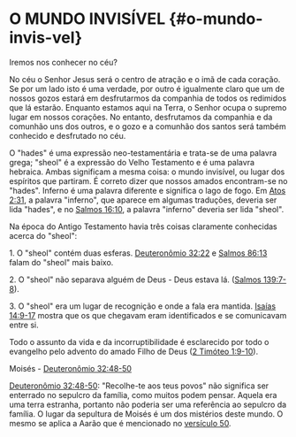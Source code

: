 # O MUNDO INVISÍVEL {#o-mundo-invis-vel}

Iremos nos conhecer no céu?

No céu o Senhor Jesus será o centro de atração e o imã de cada coração. Se por um lado isto é uma verdade, por outro é igualmente claro que um de nossos gozos estará em desfrutarmos da companhia de todos os redimidos que lá estarão. Enquanto estamos aqui na Terra, o Senhor ocupa o supremo lugar em nossos corações. No entanto, desfrutamos da companhia e da comunhão uns dos outros, e o gozo e a comunhão dos santos será também conhecido e desfrutado no céu.

O &quot;hades&quot; é uma expressão neo-testamentária e trata-se de uma palavra grega; &quot;sheol&quot; é a expressão do Velho Testamento e é uma palavra hebraica. Ambas significam a mesma coisa: o mundo invisível, ou lugar dos espíritos que partiram. É correto dizer que nossos amados encontram-se no &quot;hades&quot;. Inferno é uma palavra diferente e significa o lago de fogo. Em [Atos 2:31](http://bibliaonline.com.br/acf/atos/2/31), a palavra &quot;inferno&quot;, que aparece em algumas traduções, deveria ser lida &quot;hades&quot;, e no [Salmos 16:10](http://bibliaonline.com.br/acf/sl/16/10), a palavra &quot;inferno&quot; deveria ser lida &quot;sheol&quot;.

Na época do Antigo Testamento havia três coisas claramente conhecidas acerca do &quot;sheol&quot;:

​1\. O &quot;sheol&quot; contém duas esferas. [Deuteronômio 32:22](http://bibliaonline.com.br/acf/dt/32/22) e [Salmos 86:13](http://bibliaonline.com.br/acf/sl/86/13) falam do &quot;sheol&quot; mais baixo.

​2\. O &quot;sheol&quot; não separava alguém de Deus - Deus estava lá. ([Salmos 139:7-8](http://bibliaonline.com.br/acf/sl/139/7-8)).

​3\. O &quot;sheol&quot; era um lugar de recognição e onde a fala era mantida. [Isaías 14:9-17](http://bibliaonline.com.br/acf/is/14/9-17) mostra que os que chegavam eram identificados e se comunicavam entre si.

Todo o assunto da vida e da incorruptibilidade é esclarecido por todo o evangelho pelo advento do amado Filho de Deus ([2 Timóteo 1:9-10](http://bibliaonline.com.br/acf/2tm/1/9-10)).

Moisés - [Deuteronômio 32:48-50](http://bibliaonline.com.br/acf/dt/32/48-50)

[Deuteronômio 32:48-50](http://bibliaonline.com.br/acf/dt/32/48-50): &quot;Recolhe-te aos teus povos&quot; não significa ser enterrado no sepulcro da família, como muitos podem pensar. Aquela era uma terra estranha, portanto não poderia ser uma referência ao sepulcro da família. O lugar da sepultura de Moisés é um dos mistérios deste mundo. O mesmo se aplica a Aarão que é mencionado no [versículo 50](http://bibliaonline.com.br/acf/dt/32/50).